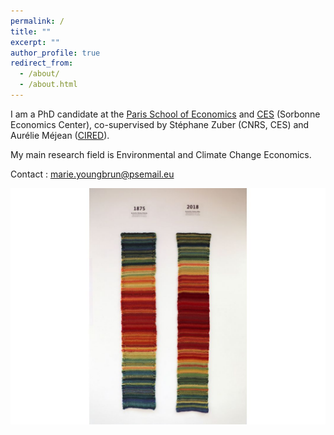 ```yaml
---
permalink: /
title: ""
excerpt: ""
author_profile: true
redirect_from: 
  - /about/
  - /about.html
---
```


I am a PhD candidate at the [Paris School of Economics](https://www.parisschoolofeconomics.eu) and [CES](http://centredeconomiesorbonne.univ-paris1.fr/) (Sorbonne Economics Center), co-supervised by Stéphane Zuber (CNRS, CES) and Aurélie Méjean ([CIRED](http://www.centre-cired.fr/fr/)).

My main research field is Environmental and Climate Change Economics.


Contact : marie.youngbrun@psemail.eu


![](images/image_stripes.png)
